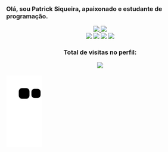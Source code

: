 ### Olá, sou Patrick Siqueira, apaixonado e estudante de programação.
<div align="center">
  <a href="https://github.com/PatrickDSiqueira">
  <img height="180em" src="https://github-readme-stats.vercel.app/api?username=PatrickDSiqueira&show_icons=true&theme=midnight-purple&include_all_commits=true&count_private=true"/>
  <img height="180em" src="https://github-readme-stats.vercel.app/api/top-langs/?username=PatrickDSiqueira&layout=compact&langs_count=7&theme=midnight-purple"/>
</div>
<div align="center">
  <a href="https://www.instagram.com/patriick_siqueira/" target="_blank"><img src="https://img.shields.io/badge/-Instagram-%23E4405F?style=for-the-badge&logo=instagram&logoColor=white" target="_blank"></a>
 	 <a href="https://discord.gg/GXgqkz39" target="_blank"><img src="https://img.shields.io/badge/Discord-7289DA?style=for-the-badge&logo=discord&logoColor=white" target="_blank"></a> 
  <a href = "mailto:psique.estuda@gmail.com"><img src="https://img.shields.io/badge/-Gmail-%23333?style=for-the-badge&logo=gmail&logoColor=white" target="_blank"></a>
  <a href="https://www.linkedin.com/in/patriick-siqueira/" target="_blank"><img src="https://img.shields.io/badge/-LinkedIn-%230077B5?style=for-the-badge&logo=linkedin&logoColor=white" target="_blank"></a> 


 </div>
  <h3><p align="center">Total de visitas no perfil:</p>
<p align="center">
    <img alingn="center" src="https://profile-counter.glitch.me/PatrickDSiqueira/count.svg"/>
</p>

![Snake animation](https://github.com/PatrickDSiqueira/PatrickDSiqueira/blob/output/github-contribution-grid-snake.svg)